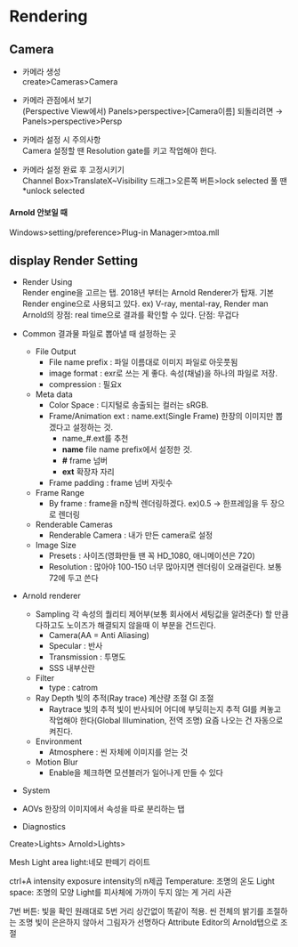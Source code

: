 # Rendering
## Camera

* 카메라 생성</br>
create>Cameras>Camera

* 카메라 관점에서 보기</br>
(Perspective View에서)
Panels>perspective>[Camera이름]
되돌리려면
&rarr; Panels>perspective>Persp

* 카메라 설정 시 주의사항</br>
Camera 설정할 땐 Resolution gate를 키고 작업해야 한다.

* 카메라 설정 완료 후 고정시키기</br>
Channel Box>TranslateX~Visibility 드래그>오른쪽 버튼>lock selected
풀 땐 *unlock selected

#### Arnold 안보일 때
Windows>setting/preference>Plug-in Manager>mtoa.mll

## display Render Setting
  * Render Using</br>
    Render engine을 고르는 탭.
    2018년 부터는 Arnold Renderer가 탑재. 기본 Render engine으로 사용되고 있다.
    ex) V-ray, mental-ray, Render man
    Arnold의 장점: real time으로 결과를 확인할 수 있다.
    단점: 무겁다
  * Common
    결과물 파일로 뽑아낼 때 설정하는 곳
      * File Output
        * File name prefix : 파일 이름대로 이미지 파일로 아웃풋됨
        * image format : exr로 쓰는 게 좋다. 속성(채널)을 하나의 파일로 저장.
        * compression : 필요x
      * Meta data
        * Color Space : 디지털로 송출되는 컬러는 sRGB.
        * Frame/Animation ext : name.ext(Single Frame) 한장의 이미지만 뽑겠다고 설정하는 것.
            * name_#.ext를 추천
            * **name** file name prefix에서 설정한 것.
            * **#** frame 넘버
            * **ext** 확장자 자리
        * Frame padding : frame 넘버 자릿수
      * Frame Range
        * By frame : frame을 n장씩 렌더링하겠다. ex)0.5 -> 한프레임을 두 장으로 렌더링
      * Renderable Cameras
        * Renderable Camera : 내가 만든 camera로 설정
      * Image Size
        * Presets : 사이즈(영화만들 땐 꼭 HD_1080, 애니메이션은 720)
        * Resolution : 많아야 100-150 너무 많아지면 렌더링이 오래걸린다. 보통 72에 두고 쓴다
      
  * Arnold renderer
    * Sampling
    각 속성의 퀄리티 제어부(보통 회사에서 세팅값을 알려준다)
    할 만큼 다하고도 노이즈가 해결되지 않을때 이 부분을 건드린다.
      * Camera(AA = Anti Aliasing)
      * Specular : 반사
      * Transmission : 투명도
      * SSS 내부산란    
    * Filter
      * type : catrom
    * Ray Depth
    빛의 추적(Ray trace) 계산량 조절
    GI 조절
      * Raytrace
        빛의 추적
        빛이 반사되어 어디에 부딪히는지 추적
        GI를 켜놓고 작업해야 한다(Global Illumination, 전역 조명)
        요즘 나오는 건 자동으로 켜진다.
     * Environment
        * Atmosphere : 씬 자체에 이미지를 얻는 것
     * Motion Blur
        * Enable을 체크하면 모션블러가 일어나게 만들 수 있다
  * System
  * AOVs
    한장의 이미지에서 속성을 따로 분리하는 탭
  * Diagnostics

Create>Lights>
Arnold>Lights>

Mesh Light
area light:네모 판떼기 라이트

ctrl+A
intensity
exposure intensity의 n제곱
Temperature: 조명의 온도
Light space: 조명의 모양
Light를 피사체에 가까이 두지 않는 게 거리 사관

7번 버튼: 빛을 확인
원래대로 5번
거리 상간없이 똑같이 적용. 씬 전체의 밝기를 조절하는 조명
빛이 은은하지 않아서 그림자가 선명하다
Attribute Editor의 Arnold탭으로 조절

